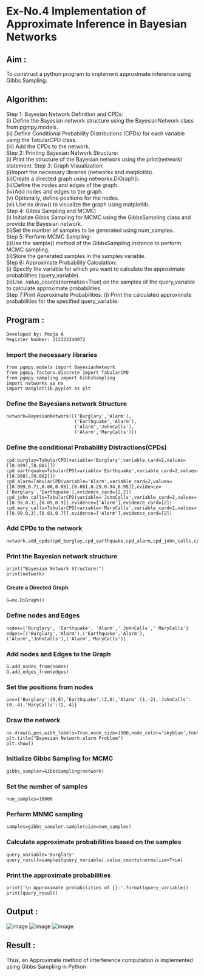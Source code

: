 # Ex-No.4 Implementation of Approximate Inference in Bayesian Networks
## Aim : 
   To construct a python program to implement approximate inference using Gibbs Sampling.

## Algorithm:

Step 1: Bayesian Network Definition and CPDs:<br>
(i) Define the Bayesian network structure using the BayesianNetwork class from pgmpy.models.<br>
(ii) Define Conditional Probability Distributions (CPDs) for each variable using the TabularCPD class.<br>
(iii) Add the CPDs to the network.<br>
Step 2: Printing Bayesian Network Structure:<br>
(i) Print the structure of the Bayesian network using the print(network) statement.
Step 3: Graph Visualization:<br>
(i)Import the necessary libraries (networkx and matplotlib).<br>
(ii)Create a directed graph using networkx.DiGraph().<br>
(iii)Define the nodes and edges of the graph.<br>
(iv)Add nodes and edges to the graph.<br>
(v) Optionally, define positions for the nodes.<br>
(vi) Use nx.draw() to visualize the graph using matplotlib.<br>
Step 4: Gibbs Sampling and MCMC:<br>
(i) Initialize Gibbs Sampling for MCMC using the GibbsSampling class and provide the Bayesian network.<br>
(ii)Set the number of samples to be generated using num_samples.<br>
Step 5: Perform MCMC Sampling:<br>
(i)Use the sample() method of the GibbsSampling instance to perform MCMC sampling.<br>
(ii)Store the generated samples in the samples variable.<br>
Step 6: Approximate Probability Calculation:<br>
(i) Specify the variable for which you want to calculate the approximate probabilities (query_variable).<br>
(ii)Use .value_counts(normalize=True) on the samples of the query_variable to calculate approximate probabilities.<br>
Step 7:Print Approximate Probabilities:
(i) Print the calculated approximate probabilities for the specified query_variable.<br>

## Program :
```
Developed by: Pooja A
Register Number: 212222240072
```

### Import the necessary libraries
```
from pgmpy.models import BayesianNetwork
from pgmpy.factors.discrete import TabularCPD
from pgmpy.sampling import GibbsSampling
import networkx as nx
import matplotlib.pyplot as plt

```

### Define the Bayesians network Structure

```
network=BayesianNetwork([('Burglary','Alarm'),
                         ('Earthquake','Alarm'),
                         ('Alarm','JohnCalls'),
                         ('Alarm','MaryCalls')])
```
### Define the conditional Probability Distractions(CPDs)
```
cpd_burglay=TabularCPD(variable='Burglary',variable_card=2,values=[[0.999],[0.001]])
cpd_earthquake=TabularCPD(variable='Earthquake',variable_card=2,values=[[0.998],[0.002]])
cpd_alarm=TabularCPD(variable='Alarm',variable_card=2,values=[[0.999,0.71,0.06,0.05],[0.001,0.29,0.94,0.95]],evidence=['Burglary','Earthquake'],evidence_card=[2,2])
cpd_john_calls=TabularCPD(variable='JohnCalls',variable_card=2,values=[[0.95,0.1],[0.05,0.9]],evidence=['Alarm'],evidence_card=[2])
cpd_mary_calls=TabularCPD(variable='MaryCalls',variable_card=2,values=[[0.99,0.3],[0.01,0.7]],evidence=['Alarm'],evidence_card=[2])
```
### Add CPDs to the network
```
network.add_cpds(cpd_burglay,cpd_earthquake,cpd_alarm,cpd_john_calls,cpd_mary_calls)
```
### Print the Bayesian network structure
```
print("Bayesian Network Structure:")
print(network)
```
#### Create a Directed Graph

```
G=nx.DiGraph()
```

### Define nodes and Edges

```
nodes=['Burglary', 'Earthquake', 'Alarm',' JohnCalls',' MaryCalls']
edges=[('Burglary','Alarm'),('Earthquake','Alarm'),('Alarm','JohnCalls'),('Alarm','MaryCalls')]
```

### Add nodes and Edges to the Graph

```
G.add_nodes_from(nodes)
G.add_edges_from(edges)
```

### Set the positions from nodes

```
pos={'Burglary':(0,0),'Earthquake':(2,0),'Alarm':(1,-2),'JohnCalls':(0,-4),'MaryCalls':(2,-4)}
```

### Draw the network

```
nx.draw(G,pos,with_labels=True,node_size=1500,node_color='skyblue',font_size=10,font_weight='bold',arrowsize=20)
plt.title("Bayesian Network:alarm Problem")
plt.show()
```

### Initialize Gibbs Sampling for MCMC
```
gibbs_sampler=GibbsSampling(network)
```

### Set the number of samples

```
num_samples=10000
```

### Perform MNMC sampling

```
samples=gibbs_sampler.sample(size=num_samples)
```

### Calculate approximate probabilities based on the samples
```
query_variable='Burglary' query_result=samples[query_variable].value_counts(normalize=True)
```

### Print the approximate probabilities

```
print('\n Approximate probabilities of {}:'.format(query_variable))
print(query_result)
```

## Output :
![image](https://github.com/poojaanbu0/Ex-No.-4--Implementation-of-Approximate-Inference-in-Bayesian-Networks/assets/119390329/e1900012-8b21-4b0e-972e-aa13a23c927d)
![image](https://github.com/poojaanbu0/Ex-No.-4--Implementation-of-Approximate-Inference-in-Bayesian-Networks/assets/119390329/a039ce1d-e1eb-48dd-a291-aca64bb9f42a)
![image](https://github.com/poojaanbu0/Ex-No.-4--Implementation-of-Approximate-Inference-in-Bayesian-Networks/assets/119390329/015c7236-85a7-4c01-b2cc-afb66c5b7803)

## Result : 

Thus, an Approximate method of interference computation is implemented using Gibbs Sampling in Python

